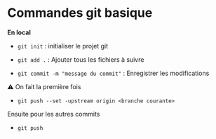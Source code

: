 # Commandes git basique

**En local**

- `git init` : initialiser le projet git

- `git add .` : Ajouter tous les fichiers à suivre

- `git commit -m "message du commit"` : Enregistrer les modifications

⚠️ On fait la première fois

- `git push --set -upstream origin <branche courante>`

Ensuite pour les autres commits

- `git push` 